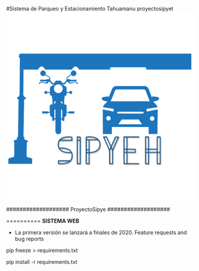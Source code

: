 #Sistema de Parqueo y Estacionamiento Tahuamanu
proyectosipyet
![Sistema de Parqueo y Estacionamiento Tahuamanu](logo.png)

###################
ProyectoSipye
###################

==========
**SISTEMA WEB**
*   La primera versión se lanzará a finales de 2020. Feature requests and bug reports


pip freeze > requirements.txt

pip install -r requirements.txt